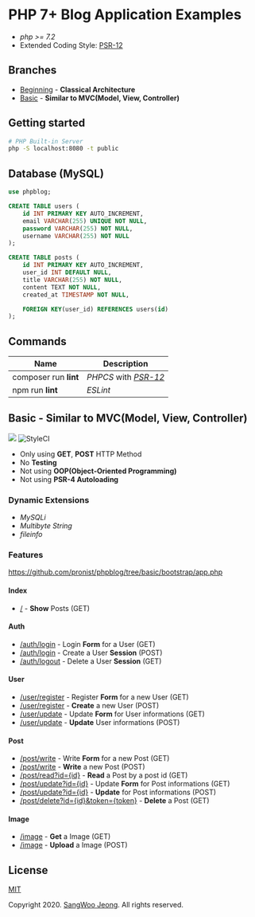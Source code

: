 # PHP 7+ Blog Application Examples

* *php >= 7.2*
* Extended Coding Style: [PSR-12](https://www.php-fig.org/psr/psr-12/)

## Branches

* [Beginning](https://github.com/pronist/php-blog-app-example/tree/beginning) - **Classical Architecture**
* [Basic](https://github.com/pronist/php-blog-app-example/tree/basic) - **Similar to MVC(Model, View, Controller)**

## Getting started

```bash
# PHP Built-in Server
php -S localhost:8080 -t public
```

## Database (MySQL)

```sql
use phpblog;

CREATE TABLE users (
    id INT PRIMARY KEY AUTO_INCREMENT,
    email VARCHAR(255) UNIQUE NOT NULL,
    password VARCHAR(255) NOT NULL,
    username VARCHAR(255) NOT NULL
);

CREATE TABLE posts (
    id INT PRIMARY KEY AUTO_INCREMENT,
    user_id INT DEFAULT NULL,
    title VARCHAR(255) NOT NULL,
    content TEXT NOT NULL,
    created_at TIMESTAMP NOT NULL,

    FOREIGN KEY(user_id) REFERENCES users(id)
);
```

## Commands

Name|Description|
----|-----------|
composer run **lint**|*PHPCS* with *[PSR-12](https://www.php-fig.org/psr/psr-12/)*
npm run **lint**|*ESLint*

## Basic - Similar to MVC(Model, View, Controller)

<p>
    <img src="https://travis-ci.com/pronist/php-blog-app-example.svg?branch=basic">
    <img src="https://github.styleci.io/repos/231950937/shield?branch=basic" alt="StyleCI">
</p>

* Only using **GET**, **POST** HTTP Method
* No **Testing**
* Not using **OOP(Object-Oriented Programming)**
* Not using **PSR-4 Autoloading**

### Dynamic Extensions

* *MySQLi*
* *Multibyte String*
* *fileinfo*

### Features

<https://github.com/pronist/phpblog/tree/basic/bootstrap/app.php>

#### Index

* [/](https://github.com/pronist/phpblog/blob/basic/app/controllers/index.php) - **Show** Posts (GET)

#### Auth

* [/auth/login](https://github.com/pronist/phpblog/blob/basic/app/controllers/auth.php) - Login **Form** for a User (GET)
* [/auth/login](https://github.com/pronist/phpblog/blob/basic/app/controllers/auth.php) - Create a User **Session** (POST)
* [/auth/logout](https://github.com/pronist/phpblog/blob/basic/app/controllers/auth.php) - Delete a User **Session** (GET)

#### User

* [/user/register](https://github.com/pronist/phpblog/blob/basic/app/controllers/user.php) - Register **Form** for a new User (GET)
* [/user/register](https://github.com/pronist/phpblog/blob/basic/app/controllers/user.php) - **Create** a new User (POST)
* [/user/update](https://github.com/pronist/phpblog/blob/basic/app/controllers/user.php) - Update **Form** for User informations (GET)
* [/user/update](https://github.com/pronist/phpblog/blob/basic/app/controllers/user.php) - **Update** User informations (POST)

#### Post

* [/post/write](https://github.com/pronist/phpblog/blob/basic/app/controllers/post.php) - Write **Form** for a new Post (GET)
* [/post/write](https://github.com/pronist/phpblog/blob/basic/app/controllers/post.php) - **Write** a new Post (POST)
* [/post/read?id={id}](https://github.com/pronist/phpblog/blob/basic/app/controllers/post.php) - **Read** a Post by a post id (GET)
* [/post/update?id={id}](https://github.com/pronist/phpblog/blob/basic/app/controllers/post.php) - Update **Form** for Post informations (GET)
* [/post/update?id={id}](https://github.com/pronist/phpblog/blob/basic/app/controllers/post.php) - **Update** for Post informations (POST)
* [/post/delete?id={id}&token={token}](https://github.com/pronist/phpblog/blob/basic/app/controllers/post.php) - **Delete** a Post (GET)

#### Image

* [/image](https://github.com/pronist/phpblog/blob/basic/app/controllers/image.php) - **Get** a Image (GET)
* [/image](https://github.com/pronist/phpblog/blob/basic/app/controllers/image.php) - **Upload** a Image (POST)

## License

[MIT](https://github.com/pronist/phpblog/blob/basic/LICENSE)

Copyright 2020. [SangWoo Jeong](https://github.com/pronist). All rights reserved.
